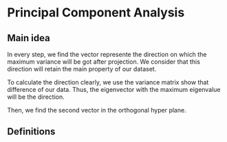 # Principal Component Analysis

## Main idea

In every step, we find the vector represente the direction on which the maximum variance will be got after projection. We consider that this direction will retain the main property of our dataset. 

To calculate the direction clearly, we use the variance matrix show that difference of our data. Thus, the eigenvector with the maximum eigenvalue will be the direction.

Then, we find the second vector in the orthogonal hyper plane.

## Definitions

